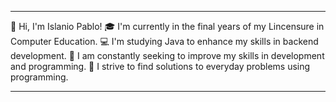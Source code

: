 <hr></hr>
👋 Hi, I'm Islanio Pablo! 
🎓 I'm currently in the final years of my Lincensure in Computer Education. 
💻 I'm studying Java to enhance my skills in backend development. 
🚀 I am constantly seeking to improve my skills in development and programming. 
🔧 I strive to find solutions to everyday problems using programming.  
<hr></hr> 
